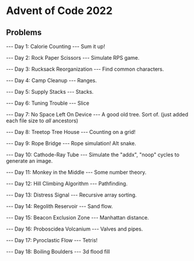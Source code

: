 # Advent of Code 2022

## Problems

--- Day 1: Calorie Counting ---
Sum it up!

--- Day 2: Rock Paper Scissors ---
Simulate RPS game.

--- Day 3: Rucksack Reorganization ---
Find common characters.

--- Day 4: Camp Cleanup ---
Ranges.

--- Day 5: Supply Stacks ---
Stacks.

--- Day 6: Tuning Trouble ---
Slice

--- Day 7: No Space Left On Device ---
A good old tree. Sort of. (just added each file size to _all_ ancestors)

--- Day 8: Treetop Tree House ---
Counting on a grid!

--- Day 9: Rope Bridge ---
Rope simulation! Alt snake.

--- Day 10: Cathode-Ray Tube ---
Simulate the "addx", "noop" cycles to generate an image.

--- Day 11: Monkey in the Middle ---
Some number theory.

--- Day 12: Hill Climbing Algorithm ---
Pathfinding.

--- Day 13: Distress Signal ---
Recursive array sorting.

--- Day 14: Regolith Reservoir ---
Sand flow.

--- Day 15: Beacon Exclusion Zone ---
Manhattan distance.

--- Day 16: Proboscidea Volcanium ---
Valves and pipes.

--- Day 17: Pyroclastic Flow ---
Tetris!

--- Day 18: Boiling Boulders ---
3d flood fill
